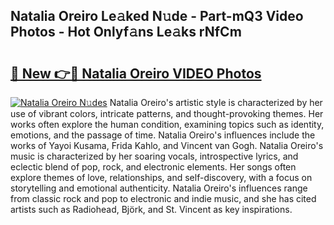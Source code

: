 ## Natalia Oreiro Le𝚊ked N𝚞de - Part-mQ3 Video Photos - Hot Onlyf𝚊ns Le𝚊ks rNfCm

# <h2><a href="http://ab85670.deff.icu/?id=Natalia+Oreiro">🔗 New 👉🔴 Natalia Oreiro VIDEO Photos</a></h2>

[![Natalia Oreiro N𝚞des](https://i.imgur.com/rIISA9y.gif)](http://ab85670.deff.icu/?id=Natalia+Oreiro)
Natalia Oreiro's artistic style is characterized by her use of vibrant colors, intricate patterns, and thought-provoking themes. Her works often explore the human condition, examining topics such as identity, emotions, and the passage of time. Natalia Oreiro's influences include the works of Yayoi Kusama, Frida Kahlo, and Vincent van Gogh. Natalia Oreiro's music is characterized by her soaring vocals, introspective lyrics, and eclectic blend of pop, rock, and electronic elements. Her songs often explore themes of love, relationships, and self-discovery, with a focus on storytelling and emotional authenticity. Natalia Oreiro's influences range from classic rock and pop to electronic and indie music, and she has cited artists such as Radiohead, Björk, and St. Vincent as key inspirations.
